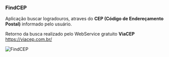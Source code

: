 ### FindCEP

Aplicação buscar logradouros, atraves do **CEP (Código de Endereçamento Postal)** informado pelo usuário.

Retorno da busca realizado pelo WebService gratuito **ViaCEP** https://viacep.com.br/

![FindCEP](https://github.com/Bxstars/FindCEP/tree/master/FindCEP.Android/Resources/drawable-hdpi/icon.png)
